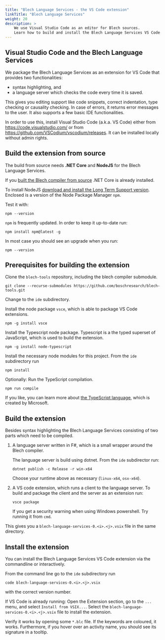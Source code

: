 ```yaml
---
title: "Blech Language Services - the VS Code extension"
linkTitle: "Blech Language Services"
weight: 20
description: >
    We use Visual Studio Code as an editor for Blech sources. 
    Learn how to build and install the Blech Language Services VS Code extension from source.
---
```


## Visual Studio Code and the Blech Language Services

We package the Blech Language Servicex as an extension for VS Code that provides two functionalities: 
- syntax highlighting, and 
- a language server which checks the code every time it is saved.

This gives you editing support like code snippets, correct indentation, type checking or causality checking. 
In case of errors, it returns error messages to the user.
It also supports a few basic IDE functionalities.

In order to use this, install Visual Studio Code (a.k.a. VS Code) either from https://code.visualstudio.com/ or from https://github.com/VSCodium/vscodium/releases. 
It can be installed locally without admin rights. 

## Build the extension from source

The build from source needs **.NET Core** and **NodeJS** for the Blech Language Services.

If you [built the Blech compiler from source](/docs/getting-started/blechc/#build-blechc-from-source) .NET Core is already installed.

To install NodeJS [download and install the Long Term Support version](https://nodejs.org/).
Enclosed is a version of the Node Package Manager `npm`.

Test it with:
```
npm --version
```

`npm` is frequently updated. In order to keep it up-to-date run:
```
npm install npm@latest -g
```

In most case you should see an upgrade when you run:
```
npm --version
```

## Prerequisites for building the extension

Clone the `blech-tools` repository, including the blech compiler submodule.

```
git clone --recurse-submodules https://github.com/boschresearch/blech-tools.git
```

Change to the `ide` subdirectory.

Install the node package `vsce`, which is able to package VS Code extensions.

```
npm -g install vsce
```

Install the Typescript node package. Typescript is a the typed superset of JavaScript, which is used to build the extension.

```
npm -g install node-typescript
```

Install the necessary node modules for this project.
From the `ide` subdirectory run 
```
npm install
```

Optionally: Run the TypeScript compilation. 
```
npm run compile
```

If you like, you can learn more about [the TypeScript language](https://www.typescriptlang.org), which is created by Microsoft.


## Build the extension

Besides syntax highlighting the Blech Language Services consisting of two parts which need to be compiled.

1. A language server written in F#, which is a small wrapper around the Blech compiler.
    
    The language server is build using dotnet. From the `ide` subdirector run:
    
    ```
    dotnet publish -c Release -r win-x64
    ```
    Choose your runtime above as necessary (`linux-x64`, `osx-x64`).

2. A VS code extension, which runs a client to the language server.
    To build and package the client and the server as an extension run: 
    
    ``` 
    vsce package
    ```  
    
    If you get a security warning when using Windows powershell. Try running it from `cmd`.


This gives you a `blech-language-services-0.<i>.<j>.vsix` file in the same directory. 


## Install the extension 

You can install the Blech Language Services VS Code extension via the commandline or interactively.

From the command line go to the `ide` subdirectory run
```
code blech-language-services-0.<i>.<j>.vsix
```
with the correct version number.

If VS Code is already running: 
Open the Extension section, go to the `...` menu, and select `Install from VSIX...`.
Select the `blech-language-services-0.<i>.<j>.vsix` file to install the extension.

Verify it works by opening some `*.blc` file. 
If the keywords are coloured, it works. 
Furthermore, if you hover over an activity name, you should see its signature in a tooltip.
